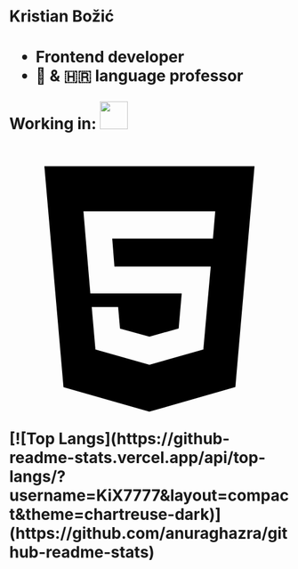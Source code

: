 <!--[![Anurag's GitHub stats](https://github-readme-stats.vercel.app/api?username=KiX7777&theme=chartreuse-dark)](https://github.com/anuraghazra/github-readme-stats)-->


<h1>Kristian Božić<h1>
  <ul>
    <li>Frontend developer </li>
    <li>🏴󠁧󠁢󠁥󠁮󠁧󠁿 & 🇭🇷 language professor </li>
  </ul>
  
  <p>Working in:
  <img src="https://upload.wikimedia.org/wikipedia/commons/6/61/HTML5_logo_and_wordmark.svg" width=50  />
  </p>
<svg xmlns="http://www.w3.org/2000/svg" width="512" height="512" viewBox="0 0 512 512"><title>ionicons-v5_logos</title><path d="M64,32,98.94,435.21,255.77,480,413,435.15,448,32ZM372,164H188l4,51H368L354.49,366.39,256,394.48l-98.68-28L150.54,289H198.8l3.42,39.29L256,343.07l53.42-14.92L315,264H148L135.41,114.41l240.79,0Z"/></svg>
[![Top Langs](https://github-readme-stats.vercel.app/api/top-langs/?username=KiX7777&layout=compact&theme=chartreuse-dark)](https://github.com/anuraghazra/github-readme-stats)


<!--
**KiX7777/KiX7777** is a ✨ _special_ ✨ repository because its `README.md` (this file) appears on your GitHub profile.

Here are some ideas to get you started:

- 🔭 I’m currently working on ...
- 🌱 I’m currently learning ...
- 👯 I’m looking to collaborate on ...
- 🤔 I’m looking for help with ...
- 💬 Ask me about ...
- 📫 How to reach me: ...
- 😄 Pronouns: ...
- ⚡ Fun fact: ...
-->
